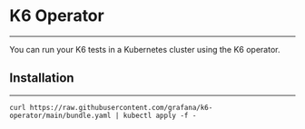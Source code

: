 # K6 Operator
---

You can run your K6 tests in a Kubernetes cluster using the K6 operator.


## Installation
---

```
curl https://raw.githubusercontent.com/grafana/k6-operator/main/bundle.yaml | kubectl apply -f -
```


